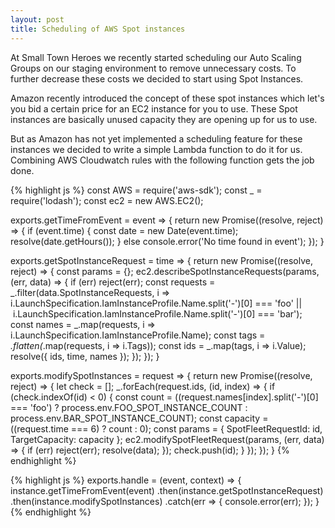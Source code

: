 ```yaml
---
layout: post
title: Scheduling of AWS Spot instances
---
```


At Small Town Heroes we recently started scheduling our Auto Scaling Groups on our staging environment to remove unnecessary costs. To further decrease these costs we decided to start using Spot Instances.

Amazon recently introduced the concept of these spot instances which let's you bid a certain price for an EC2 instance for you to use. These Spot instances are basically unused capacity they are opening up for us to use.

But as Amazon has not yet implemented a scheduling feature for these instances we decided to write a simple Lambda function to do it for us. Combining AWS Cloudwatch rules with the following function gets the job done.

{% highlight js %}
const AWS = require('aws-sdk');
const _ = require('lodash');
const ec2 = new AWS.EC2();

exports.getTimeFromEvent = event => {
    return new Promise((resolve, reject) => {
        if (event.time) {
            const date = new Date(event.time);
            resolve(date.getHours());
        }
        else console.error('No time found in event');
    });
}

exports.getSpotInstanceRequest = time => {
    return new Promise((resolve, reject) => {
        const params = {};
        ec2.describeSpotInstanceRequests(params, (err, data) => {
            if (err) reject(err);
            const requests = _.filter(data.SpotInstanceRequests, i => i.LaunchSpecification.IamInstanceProfile.Name.split('-')[0] === 'foo' || i.LaunchSpecification.IamInstanceProfile.Name.split('-')[0] === 'bar');
            const names = _.map(requests, i => i.LaunchSpecification.IamInstanceProfile.Name);
            const tags = _.flatten(_.map(requests, i => i.Tags));
            const ids = _.map(tags, i => i.Value);
            resolve({ ids, time, names });
        });
    });
}

exports.modifySpotInstances = request => {
    return new Promise((resolve, reject) => {
        let check = [];
        _.forEach(request.ids, (id, index) => {
            if (check.indexOf(id) < 0) {
                const count = ((request.names[index].split('-')[0] === 'foo') ? process.env.FOO_SPOT_INSTANCE_COUNT : process.env.BAR_SPOT_INSTANCE_COUNT);
                const capacity = ((request.time === 6) ? count : 0);
                const params = {
                    SpotFleetRequestId: id,
                    TargetCapacity: capacity
                };
                ec2.modifySpotFleetRequest(params, (err, data) => {
                    if (err) reject(err);
                    resolve(data);
                });
                check.push(id);
            }
        });
    });
}
{% endhighlight %}

{% highlight js %}
exports.handle = (event, context) => {
    instance.getTimeFromEvent(event)
    .then(instance.getSpotInstanceRequest)
    .then(instance.modifySpotInstances)
    .catch(err => {
        console.error(err);
    });
}
{% endhighlight %}
